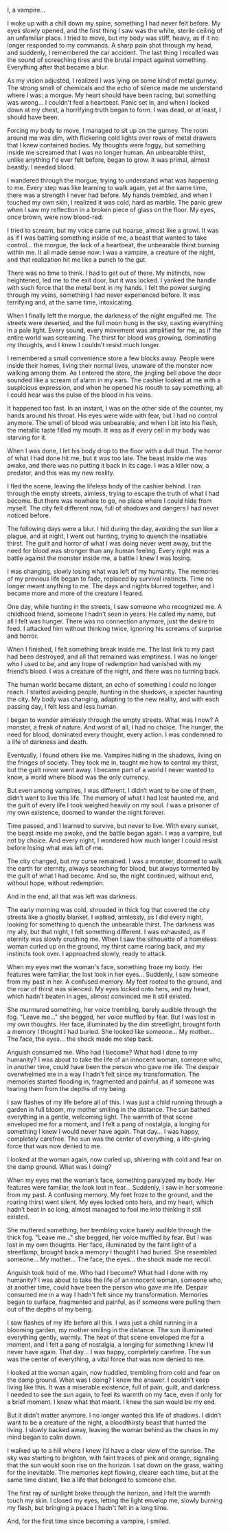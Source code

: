 I, a vampire...

I woke up with a chill down my spine, something I had never felt before. My eyes slowly opened, and the first thing I saw was the white, sterile ceiling of an unfamiliar place. I tried to move, but my body was stiff, heavy, as if it no longer responded to my commands. A sharp pain shot through my head, and suddenly, I remembered the car accident. The last thing I recalled was the sound of screeching tires and the brutal impact against something. Everything after that became a blur.

As my vision adjusted, I realized I was lying on some kind of metal gurney. The strong smell of chemicals and the echo of silence made me understand where I was: a morgue. My heart should have been racing, but something was wrong... I couldn't feel a heartbeat. Panic set in, and when I looked down at my chest, a horrifying truth began to form. I was dead, or at least, I should have been.

Forcing my body to move, I managed to sit up on the gurney. The room around me was dim, with flickering cold lights over rows of metal drawers that I knew contained bodies. My thoughts were foggy, but something inside me screamed that I was no longer human. An unbearable thirst, unlike anything I'd ever felt before, began to grow. It was primal, almost beastly. I needed blood.

I wandered through the morgue, trying to understand what was happening to me. Every step was like learning to walk again, yet at the same time, there was a strength I never had before. My hands trembled, and when I touched my own skin, I realized it was cold, hard as marble. The panic grew when I saw my reflection in a broken piece of glass on the floor. My eyes, once brown, were now blood-red.

I tried to scream, but my voice came out hoarse, almost like a growl. It was as if I was battling something inside of me, a beast that wanted to take control... the morgue, the lack of a heartbeat, the unbearable thirst burning within me. It all made sense now: I was a vampire, a creature of the night, and that realization hit me like a punch to the gut.

There was no time to think. I had to get out of there. My instincts, now heightened, led me to the exit door, but it was locked. I yanked the handle with such force that the metal bent in my hands. I felt the power surging through my veins, something I had never experienced before. It was terrifying and, at the same time, intoxicating.

When I finally left the morgue, the darkness of the night engulfed me. The streets were deserted, and the full moon hung in the sky, casting everything in a pale light. Every sound, every movement was amplified for me, as if the entire world was screaming. The thirst for blood was growing, dominating my thoughts, and I knew I couldn't resist much longer.

I remembered a small convenience store a few blocks away. People were inside their homes, living their normal lives, unaware of the monster now walking among them. As I entered the store, the jingling bell above the door sounded like a scream of alarm in my ears. The cashier looked at me with a suspicious expression, and when he opened his mouth to say something, all I could hear was the pulse of the blood in his veins.

It happened too fast. In an instant, I was on the other side of the counter, my hands around his throat. His eyes were wide with fear, but I had no control anymore. The smell of blood was unbearable, and when I bit into his flesh, the metallic taste filled my mouth. It was as if every cell in my body was starving for it.

When I was done, I let his body drop to the floor with a dull thud. The horror of what I had done hit me, but it was too late. The beast inside me was awake, and there was no putting it back in its cage. I was a killer now, a predator, and this was my new reality.

I fled the scene, leaving the lifeless body of the cashier behind. I ran through the empty streets, aimless, trying to escape the truth of what I had become. But there was nowhere to go, no place where I could hide from myself. The city felt different now, full of shadows and dangers I had never noticed before.

The following days were a blur. I hid during the day, avoiding the sun like a plague, and at night, I went out hunting, trying to quench the insatiable thirst. The guilt and horror of what I was doing never went away, but the need for blood was stronger than any human feeling. Every night was a battle against the monster inside me, a battle I knew I was losing.

I was changing, slowly losing what was left of my humanity. The memories of my previous life began to fade, replaced by survival instincts. Time no longer meant anything to me. The days and nights blurred together, and I became more and more of the creature I feared.

One day, while hunting in the streets, I saw someone who recognized me. A childhood friend, someone I hadn’t seen in years. He called my name, but all I felt was hunger. There was no connection anymore, just the desire to feed. I attacked him without thinking twice, ignoring his screams of surprise and horror.

When I finished, I felt something break inside me. The last link to my past had been destroyed, and all that remained was emptiness. I was no longer who I used to be, and any hope of redemption had vanished with my friend’s blood. I was a creature of the night, and there was no turning back.

The human world became distant, an echo of something I could no longer reach. I started avoiding people, hunting in the shadows, a specter haunting the city. My body was changing, adapting to the new reality, and with each passing day, I felt less and less human.

I began to wander aimlessly through the empty streets. What was I now? A monster, a freak of nature. And worst of all, I had no choice. The hunger, the need for blood, dominated every thought, every action. I was condemned to a life of darkness and death.

Eventually, I found others like me. Vampires hiding in the shadows, living on the fringes of society. They took me in, taught me how to control my thirst, but the guilt never went away. I became part of a world I never wanted to know, a world where blood was the only currency.

But even among vampires, I was different. I didn’t want to be one of them, didn’t want to live this life. The memory of what I had lost haunted me, and the guilt of every life I took weighed heavily on my soul. I was a prisoner of my own existence, doomed to wander the night forever.

Time passed, and I learned to survive, but never to live. With every sunset, the beast inside me awoke, and the battle began again. I was a vampire, but not by choice. And every night, I wondered how much longer I could resist before losing what was left of me.

The city changed, but my curse remained. I was a monster, doomed to walk the earth for eternity, always searching for blood, but always tormented by the guilt of what I had become. And so, the night continued, without end, without hope, without redemption.

And in the end, all that was left was darkness.

The early morning was cold, shrouded in thick fog that covered the city streets like a ghostly blanket. I walked, aimlessly, as I did every night, looking for something to quench the unbearable thirst. The darkness was my ally, but that night, I felt something different. I was exhausted, as if eternity was slowly crushing me. When I saw the silhouette of a homeless woman curled up on the ground, my thirst came roaring back, and my instincts took over. I approached slowly, ready to attack.

When my eyes met the woman's face, something froze my body. Her features were familiar, the lost look in her eyes... Suddenly, I saw someone from my past in her. A confused memory. My feet rooted to the ground, and the roar of thirst was silenced. My eyes locked onto hers, and my heart, which hadn't beaten in ages, almost convinced me it still existed.

She murmured something, her voice trembling, barely audible through the fog. "Leave me..." she begged, her voice muffled by fear. But I was lost in my own thoughts. Her face, illuminated by the dim streetlight, brought forth a memory I thought I had buried. She looked like someone... My mother... The face, the eyes... the shock made me step back.

Anguish consumed me. Who had I become? What had I done to my humanity? I was about to take the life of an innocent woman, someone who, in another time, could have been the person who gave me life. The despair overwhelmed me in a way I hadn't felt since my transformation. The memories started flooding in, fragmented and painful, as if someone was tearing them from the depths of my being.

I saw flashes of my life before all of this. I was just a child running through a garden in full bloom, my mother smiling in the distance. The sun bathed everything in a gentle, welcoming light. The warmth of that scene enveloped me for a moment, and I felt a pang of nostalgia, a longing for something I knew I would never have again. That day... I was happy, completely carefree. The sun was the center of everything, a life-giving force that was now denied to me.

I looked at the woman again, now curled up, shivering with cold and fear on the damp ground. What was I doing?

When my eyes met the woman’s face, something paralyzed my body. Her features were familiar, the look lost in fear... Suddenly, I saw in her someone from my past. A confusing memory. My feet froze to the ground, and the roaring thirst went silent. My eyes locked onto hers, and my heart, which hadn’t beat in so long, almost managed to fool me into thinking it still existed.

She muttered something, her trembling voice barely audible through the thick fog. "Leave me..." she begged, her voice muffled by fear. But I was lost in my own thoughts. Her face, illuminated by the faint light of a streetlamp, brought back a memory I thought I had buried. She resembled someone... My mother... The face, the eyes... the shock made me recoil.

Anguish took hold of me. Who had I become? What had I done with my humanity? I was about to take the life of an innocent woman, someone who, at another time, could have been the person who gave me life. Despair consumed me in a way I hadn't felt since my transformation. Memories began to surface, fragmented and painful, as if someone were pulling them out of the depths of my being.

I saw flashes of my life before all this. I was just a child running in a blooming garden, my mother smiling in the distance. The sun illuminated everything gently, warmly. The heat of that scene enveloped me for a moment, and I felt a pang of nostalgia, a longing for something I knew I’d never have again. That day... I was happy, completely carefree. The sun was the center of everything, a vital force that was now denied to me.

I looked at the woman again, now huddled, trembling from cold and fear on the damp ground. What was I doing? I knew the answer. I couldn't keep living like this. It was a miserable existence, full of pain, guilt, and darkness. I needed to see the sun again, to feel its warmth on my face, even if only for a brief moment. I knew what that meant. I knew the sun would be my end.

But it didn’t matter anymore. I no longer wanted this life of shadows. I didn’t want to be a creature of the night, a bloodthirsty beast that hunted the living. I slowly backed away, leaving the woman behind as the chaos in my mind began to calm down.

I walked up to a hill where I knew I’d have a clear view of the sunrise. The sky was starting to brighten, with faint traces of pink and orange, signaling that the sun would soon rise on the horizon. I sat down on the grass, waiting for the inevitable. The memories kept flowing, clearer each time, but at the same time distant, like a life that belonged to someone else.

The first ray of sunlight broke through the horizon, and I felt the warmth touch my skin. I closed my eyes, letting the light envelop me, slowly burning my flesh, but bringing a peace I hadn't felt in a long time.

And, for the first time since becoming a vampire, I smiled.